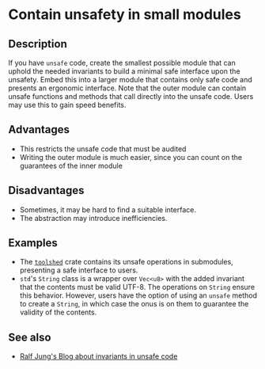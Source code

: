 # Contain unsafety in small modules

## Description

If you have `unsafe` code, create the smallest possible module that can uphold
the needed invariants to build a minimal safe interface upon the unsafety. Embed
this into a larger module that contains only safe code and presents an ergonomic
interface. Note that the outer module can contain unsafe functions and methods
that call directly into the unsafe code. Users may use this to gain speed benefits.

## Advantages

- This restricts the unsafe code that must be audited
- Writing the outer module is much easier, since you can count on the guarantees
  of the inner module

## Disadvantages

- Sometimes, it may be hard to find a suitable interface.
- The abstraction may introduce inefficiencies.

## Examples

- The [`toolshed`](https://docs.rs/toolshed) crate contains its unsafe operations
  in submodules, presenting a safe interface to users.
- `std`'s `String` class is a wrapper over `Vec<u8>` with the added invariant
  that the contents must be valid UTF-8. The operations on `String` ensure this
  behavior.
  However, users have the option of using an `unsafe` method to create a `String`,
  in which case the onus is on them to guarantee the validity of the contents.

## See also

- [Ralf Jung's Blog about invariants in unsafe code](https://www.ralfj.de/blog/2018/08/22/two-kinds-of-invariants.html)

